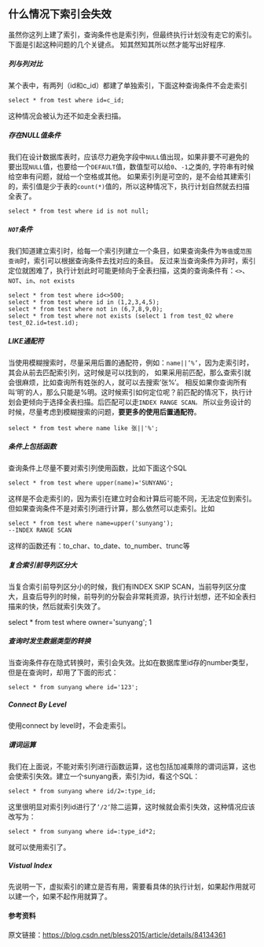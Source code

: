 ## 什么情况下索引会失效

虽然你这列上建了索引，查询条件也是索引列，但最终执行计划没有走它的索引。下面是引起这种问题的几个关键点。
知其然知其所以然才能写出好程序.

##### 列与列对比

某个表中，有两列（id和c_id）都建了单独索引，下面这种查询条件不会走索引

    select * from test where id=c_id;
    
这种情况会被认为还不如走全表扫描。

##### 存在NULL值条件

我们在设计数据库表时，应该尽力避免字段中`NULL`值出现，如果非要不可避免的要出现`NULL`值，也要给一个`DEFAULT`值，数值型可以给`0`、`-1`之类的,
字符串有时候给空串有问题，就给一个空格或其他。
如果索引列是可空的，是不会给其建索引的，索引值是少于表的`count(*)`值的，所以这种情况下，执行计划自然就去扫描全表了。

    select * from test where id is not null;
    
##### `NOT`条件

我们知道建立索引时，给每一个索引列建立一个条目，如果查询条件为`等值`或`范围查询`时，索引可以根据查询条件去找对应的条目。
反过来当查询条件为非时，索引定位就困难了，执行计划此时可能更倾向于全表扫描，这类的查询条件有：`<>`、`NOT`、`in`、`not exists`

    select * from test where id<>500;
    select * from test where id in (1,2,3,4,5);
    select * from test where not in (6,7,8,9,0);
    select * from test where not exists (select 1 from test_02 where test_02.id=test.id);

##### LIKE通配符

当使用模糊搜索时，尽量采用后置的通配符，例如：`name||’%’`，因为走索引时，其会从前去匹配索引列，这时候是可以找到的，
如果采用前匹配，那么查索引就会很麻烦，比如查询所有姓张的人，就可以去搜索’张%’。
相反如果你查询所有叫‘明’的人，那么只能是%明。这时候索引如何定位呢？前匹配的情况下，执行计划会更倾向于选择全表扫描。后匹配可以走`INDEX RANGE SCAN。`
所以业务设计的时候，尽量考虑到模糊搜索的问题，**要更多的使用后置通配符**。

    select * from test where name like 张||'%';

##### 条件上包括函数

查询条件上尽量不要对索引列使用函数，比如下面这个SQL

    select * from test where upper(name)='SUNYANG';

这样是不会走索引的，因为索引在建立时会和计算后可能不同，无法定位到索引。但如果查询条件不是对索引列进行计算，那么依然可以走索引。比如

    select * from test where name=upper('sunyang');
    --INDEX RANGE SCAN
    
这样的函数还有：to_char、to_date、to_number、trunc等

##### 复合索引前导列区分大

当复合索引前导列区分小的时候，我们有INDEX SKIP SCAN，当前导列区分度大，且查后导列的时候，前导列的分裂会非常耗资源，执行计划想，还不如全表扫描来的快，然后就索引失效了。

select * from test where owner='sunyang';
1

##### 查询时发生数据类型的转换

当查询条件存在隐式转换时，索引会失效。比如在数据库里id存的number类型，但是在查询时，却用了下面的形式：

    select * from sunyang where id='123';

##### Connect By Level

使用connect by level时，不会走索引。

##### 谓词运算

我们在上面说，不能对索引列进行函数运算，这也包括加减乘除的谓词运算，这也会使索引失效。建立一个sunyang表，索引为id，看这个SQL：

    select * from sunyang where id/2=:type_id;

这里很明显对索引列id进行了`’/2’`除二运算，这时候就会索引失效，这种情况应该改写为：

    select * from sunyang where id=:type_id*2;

就可以使用索引了。

##### Vistual Index

先说明一下，虚拟索引的建立是否有用，需要看具体的执行计划，如果起作用就可以建一个，如果不起作用就算了。

#### 参考资料

原文链接：https://blog.csdn.net/bless2015/article/details/84134361